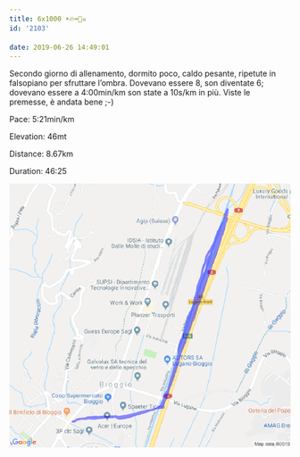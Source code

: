 ```yaml
---
title: 6x1000 ☀🔥➡🏃☠
id: '2103'

date: 2019-06-26 14:49:01
---
```


Secondo giorno di allenamento, dormito poco, caldo pesante, ripetute in falsopiano per sfruttare l’ombra. Dovevano essere 8, son diventate 6; dovevano essere a 4:00min/km son state a 10s/km in più. Viste le premesse, è andata bene ;-)

Pace: 5:21min/km

Elevation: 46mt

Distance: 8.67km

Duration: 46:25



 
![image](/images/2021/08/20190626-activity-map.png)
